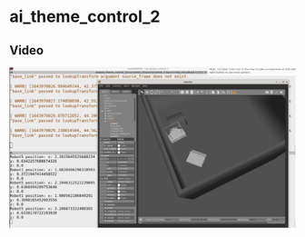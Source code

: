 # ai_theme_control_2

## Video
<a href="https://raw.githubusercontent.com/jjrbfi/ai_theme_2/main/video/robowar.mp4" title="Link to video"><img src="video/preview.png" alt="Preview" /></a>
